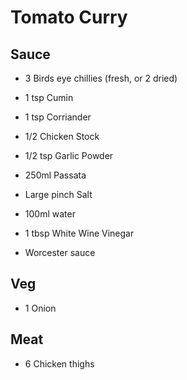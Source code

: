 # Tomato Curry

## Sauce
- 3 Birds eye chillies (fresh, or 2 dried)

- 1 tsp Cumin
- 1 tsp Corriander
- 1/2 Chicken Stock
- 1/2 tsp Garlic Powder
- 250ml Passata
- Large pinch Salt
- 100ml water
- 1 tbsp White Wine Vinegar
- Worcester sauce

## Veg
- 1 Onion

## Meat
- 6 Chicken thighs

